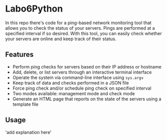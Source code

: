 
# Labo6Python

In this repo there's code for a ping-based network monitoring tool that allows you to check the status of your servers. Pings are performed at a specified interval if so desired.
With this tool, you can easily check whether your servers are online and keep track of their status.

## Features

- Perform ping checks for servers based on their IP address or hostname
- Add, delete, or list servers through an interactive terminal interface
- Operate the system via command-line interface using `sys.argv`
- Keep track of data and checks performed in a JSON file
- Force ping check and/or schedule ping check on specified interval
- Two modes available: management mode and check mode
- Generate an HTML page that reports on the state of the servers using a template file 

## Usage

'add explanation here'

